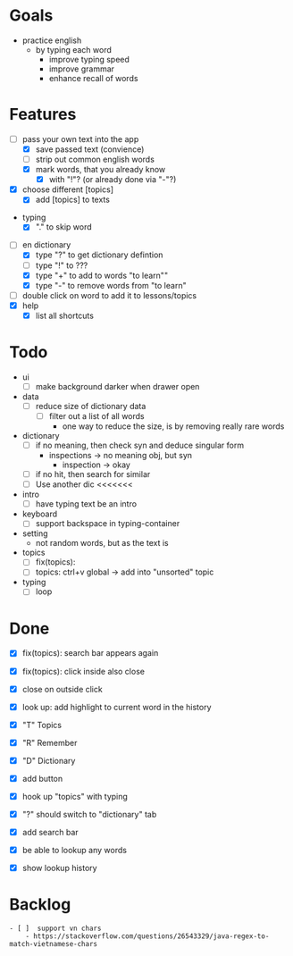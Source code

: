 # Goals

- practice english
  - by typing each word
    - improve typing speed
    - improve grammar
    - enhance recall of words

# Features

- [ ] pass your own text into the app
  - [x] save passed text (convience)
  - [ ] strip out common english words
  - [x] mark words, that you already know
    - [x] with "!"? (or already done via "-"?)
- [x] choose different [topics]
  - [x] add [topics] to texts
- typing
  - [x] "." to skip word
- [ ] en dictionary
  - [x] type "?" to get dictionary defintion
  - [ ] type "!" to ???
  - [x] type "+" to add to words "to learn""
  - [x] type "-" to remove words from "to learn"
- [ ] double click on word to add it to lessons/topics
- [x] help
  - [x] list all shortcuts

# Todo

- ui
  - [ ] make background darker when drawer open

- data
  - [ ] reduce size of dictionary data
    - [ ] filter out a list of all words
      - one way to reduce the size, is by removing really rare words
- dictionary
  - [ ] if no meaning, then check syn and deduce singular form
    - inspections -> no meaning obj, but syn
      - inspection -> okay
  - [ ] if no hit, then search for similar
  - [ ] Use another dic <<<<<<<
- intro
  - [ ] have typing text be an intro
- keyboard
  - [ ] support backspace in typing-container
- setting
  - not random words, but as the text is
- topics
  - [ ] fix(topics): 
  - [ ] topics: ctrl+v global -> add into "unsorted" topic
- typing
  - [ ] loop

# Done

  - [x] fix(topics): search bar appears again
  - [x] fix(topics): click inside also close
  - [x] close on outside click
  - [x] look up: add highlight to current word in the history
  - [x] "T" Topics
  - [x] "R" Remember
  - [x] "D" Dictionary

  - [x] add button
  - [x] hook up "topics" with typing
  - [x] "?" should switch to "dictionary" tab
  - [x] add search bar
  - [x] be able to lookup any words
  - [x] show lookup history

# Backlog

    - [ ]  support vn chars
        - https://stackoverflow.com/questions/26543329/java-regex-to-match-vietnamese-chars
